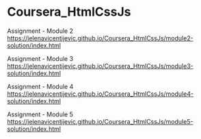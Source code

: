 # Coursera_HtmlCssJs
Assignment - Module 2 https://jelenavicentijevic.github.io/Coursera_HtmlCssJs/module2-solution/index.html

Assignment - Module 3 https://jelenavicentijevic.github.io/Coursera_HtmlCssJs/module3-solution/index.html

Assignment - Module 4 https://jelenavicentijevic.github.io/Coursera_HtmlCssJs/module4-solution/index.html

Assignment - Module 5 https://jelenavicentijevic.github.io/Coursera_HtmlCssJs/module5-solution/index.html
